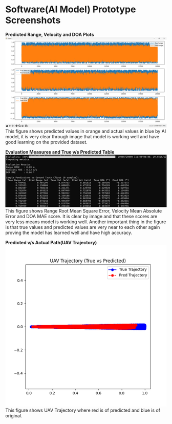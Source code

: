 # Software(AI Model) Prototype Screenshots
**Predicted Range, Velocity and DOA Plots** <br>
![Software 1](images/soft1.png)<br>
This figure shows predicted values in orange and actual values in blue by AI model, it is very clear through image that model is working well and have good learning on the provided dataset.

**Evaluation Measures and True v/s Predicted Table** <br>
![Software 2](images/soft2.png)<br>
This figure shows Range Root Mean Square Error, Velocity Mean Absolute Error and DOA MAE score. It is clear by image and that these scores are very less means model is working well. Another important thing in the figure is that true values and predicted values are very near to each other again proving the model has learned well and have high accuracy.

**Predicted v/s Actual Path(UAV Trajectory)** <br>
![Software 3](images/soft3.png)<br>
This figure shows UAV Trajectory where red is of predicted and blue is of original. 
